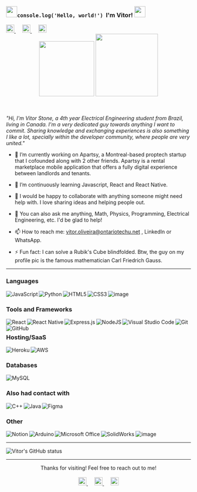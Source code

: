 
### <img src="https://media.giphy.com/media/a74pSGN7wvT7a/giphy.gif" width="30">```console.log('Hello, world!')```&nbsp; I'm Vitor! <img src="https://media.giphy.com/media/LQo5HzZnmZQ74Uc8tI/giphy.gif" width="30">
<div align="left">
<a target="_blank" href="https://www.linkedin.com/in/vitorstone/">
  <img  alt="Vitor's LinkedIN" width="22px" src="https://cdn.jsdelivr.net/npm/simple-icons@v3/icons/linkedin.svg" />
</a>
 &emsp;
<a target="_blank" href="https://api.whatsapp.com/send?phone=5592982658109">
  <img  alt="Vitor's WhatsApp" width="22px" src="https://cdn.jsdelivr.net/npm/simple-icons@v3/icons/whatsapp.svg" />
</a>
 &emsp;
<a target="_blank" href="https://mail.google.com/mail/?view=cm&fs=1&to=vitor.oliveira@ontariotechu.net">
  <img  alt="Vitor's Email" width="22px" src="https://cdn.jsdelivr.net/npm/simple-icons@v3/icons/gmail.svg" />
</a>
</div>



<div align="center">
<img  src="https://media.giphy.com/media/YO55LVVJc7G7yH62Wp/giphy.gif" width="150">
<img  src="https://media.giphy.com/media/AJyZ8pe5wK2GIGwjvX/giphy.gif" width="170">
</div>

<br />
<br />

_"Hi, I'm Vitor Stone, a 4th year Electrical Engineering student from Brazil, living in Canada. I'm a very dedicated guy towards anything I want to commit. Sharing knowledge and exchanging experiences is also something I like a lot, specially within the developer community, where people are very united."_

- :house_with_garden: I’m currently working on Apartsy, a Montreal-based proptech startup that I cofounded along with 2 other friends. Apartsy is a rental marketplace mobile application that offers a fully digital experience between landlords and tenants. 
- 🌱 I’m continuously learning Javascript, React and React Native.
- 👯 I would be happy to collaborate with anything someone might need help with. I love sharing ideas and helping people out.
- 💬 You can also ask me anything, Math, Physics, Programming, Electrical Engineering, etc. I'd be glad to help!
- 📫 How to reach me: vitor.oliveira@ontariotechu.net , LinkedIn or WhatsApp. 

- ⚡ Fun fact: I can solve a Rubik's Cube blindfolded. Btw, the guy on my profile pic is the famous mathematician Carl Friedrich Gauss.
---
### Languages

<img align="left" alt="JavaScript" src="https://img.shields.io/badge/javascript-%23323330.svg?style=for-the-badge&logo=javascript&logoColor=%23F7DF1E">
<img  align="left" alt="Python" src="https://img.shields.io/badge/python-%2314354C.svg?style=for-the-badge&logo=python&logoColor=white">
<img  align="left" alt="HTML5" src="https://img.shields.io/badge/html5-%23E34F26.svg?style=for-the-badge&logo=html5&logoColor=white">
<img  align="left" alt="CSS3" src="https://img.shields.io/badge/css3-%231572B6.svg?style=for-the-badge&logo=css3&logoColor=white"/>  

![image](https://user-images.githubusercontent.com/80420508/124706625-9d111c80-dec5-11eb-918f-1f43b310452a.png)</br>
### Tools and Frameworks
<img align="left" alt="React" src="https://img.shields.io/badge/react-%2320232a.svg?style=for-the-badge&logo=react&logoColor=%2361DAFB">
<img  align="left" alt="React Native" src="https://img.shields.io/badge/react_native-%2320232a.svg?style=for-the-badge&logo=react&logoColor=%2361DAFB">
<img align="left" alt="Express.js" src="https://img.shields.io/badge/express.js-%23404d59.svg?style=for-the-badge&logo=express&logoColor=%2361DAFB">
<img  align="left" alt="NodeJS" src="https://img.shields.io/badge/node.js-%2343853D.svg?style=for-the-badge&logo=node-dot-js&logoColor=white">
<img align="left" alt="Visual Studio Code" src="https://img.shields.io/badge/VisualStudioCode-0078d7.svg?style=for-the-badge&logo=visual-studio-code&logoColor=white">
<img align="left" alt="Git" src="https://img.shields.io/badge/git-%23F05033.svg?style=for-the-badge&logo=git&logoColor=white"/>
<img align="left" alt="GitHub" src="https://img.shields.io/badge/github-%23121011.svg?style=for-the-badge&logo=github&logoColor=white"/></br>  

### Hosting/SaaS
<img align="left" alt="Heroku" src="https://img.shields.io/badge/heroku-%23430098.svg?style=for-the-badge&logo=heroku&logoColor=white"/>
<img align="left" alt="AWS" src="https://img.shields.io/badge/AWS-%23FF9900.svg?style=for-the-badge&logo=amazon-aws&logoColor=white"/></br>

### Databases
<img alt="MySQL" src="https://img.shields.io/badge/mysql-%2300f.svg?style=for-the-badge&logo=mysql&logoColor=white"/></br>

### Also had contact with

<img align="left" alt="C++" src="https://img.shields.io/badge/c++-%2300599C.svg?style=for-the-badge&logo=c%2B%2B&logoColor=white"/>
<img align="left" alt="Java" src="https://img.shields.io/badge/java-%23ED8B00.svg?style=for-the-badge&logo=java&logoColor=white"/>
<img align="left" alt="Figma" src="https://img.shields.io/badge/figma-%23F24E1E.svg?style=for-the-badge&logo=figma&logoColor=white"/>
</br>

### Other

<img align="left" alt="Notion" src="https://img.shields.io/badge/Notion-%23000000.svg?style=for-the-badge&logo=notion&logoColor=white"/>
<img align="left" alt="Arduino" src="https://img.shields.io/badge/-Arduino-00979D?style=for-the-badge&logo=Arduino&logoColor=white"/>
<img align="left" alt="Microsoft Office" src="https://img.shields.io/badge/Microsoft_Office-D83B01?style=for-the-badge&logo=microsoft-office&logoColor=white" />

![SolidWorks](https://user-images.githubusercontent.com/80420508/124713886-19f4c400-decf-11eb-93c9-58a22719559a.png) ![image](https://user-images.githubusercontent.com/80420508/124714196-76f07a00-decf-11eb-8f6c-2a71541f6ba5.png)






---

![Vitor's GitHub status](https://github-readme-stats.vercel.app/api?username=vitorstone&show_icons=true&hide_border=true&theme=gotham)

---
<div align="center">
  Thanks for visiting! Feel free to reach out to me!
</div>
 </br>
<div align="center">
<a target="_blank" href="https://www.linkedin.com/in/vitorstone/">
  <img  alt="Vitor's LinkedIN" width="22px" src="https://cdn.jsdelivr.net/npm/simple-icons@v3/icons/linkedin.svg" />
</a>
 &emsp;
<a target="_blank" href="https://api.whatsapp.com/send?phone=5592982658109">
  <img  alt="Vitor's WhatsApp" width="22px" src="https://cdn.jsdelivr.net/npm/simple-icons@v3/icons/whatsapp.svg" />
</a>
 &emsp;
<a target="_blank" href="https://mail.google.com/mail/?view=cm&fs=1&to=vitor.oliveira@ontariotechu.net">
  <img  alt="Vitor's Email" width="22px" src="https://cdn.jsdelivr.net/npm/simple-icons@v3/icons/gmail.svg" />
</a>
</div>


<!--
**vitorstone/vitorstone** is a ✨ _special_ ✨ repository because its `README.md` (this file) appears on your GitHub profile.

Here are some ideas to get you started:

- 🔭 I’m currently working on 
- 🌱 I’m currently learning ...
- 👯 I’m looking to collaborate on ...
- 🤔 I’m looking for help with ...
- 💬 Ask me about ...
- 📫 How to reach me: ...
- 😄 Pronouns: ...
- ⚡ Fun fact: ...
-->
